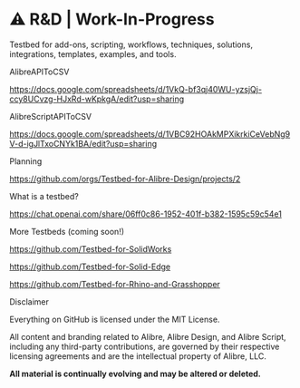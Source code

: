 # ⚠️ **R&D** | **Work-In-Progress**

Testbed for add-ons, scripting, workflows, techniques, solutions, integrations, templates, examples, and tools.

AlibreAPIToCSV

https://docs.google.com/spreadsheets/d/1VkQ-bf3qj40WU-yzsjQj-ccy8UCvzg-HJxRd-wKpkgA/edit?usp=sharing

AlibreScriptAPIToCSV

https://docs.google.com/spreadsheets/d/1VBC92HOAkMPXikrkiCeVebNg9V-d-igJlTxoCNYk1BA/edit?usp=sharing

Planning

https://github.com/orgs/Testbed-for-Alibre-Design/projects/2

What is a testbed?

https://chat.openai.com/share/06ff0c86-1952-401f-b382-1595c59c54e1


More Testbeds (coming soon!)

https://github.com/Testbed-for-SolidWorks

https://github.com/Testbed-for-Solid-Edge

https://github.com/Testbed-for-Rhino-and-Grasshopper







Disclaimer

Everything on GitHub is licensed under the MIT License. 

All content and branding related to Alibre, Alibre Design, and Alibre Script, including any third-party contributions, are governed by their respective licensing agreements and are the intellectual property of Alibre, LLC.

**All material is continually evolving and may be altered or deleted.**
